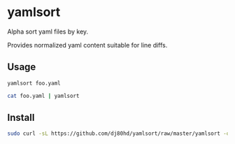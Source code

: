 # yamlsort

Alpha sort yaml files by key.

Provides normalized yaml content suitable for line diffs.

## Usage

```bash
yamlsort foo.yaml
```

```bash
cat foo.yaml | yamlsort
```

## Install

```bash
sudo curl -sL https://github.com/dj80hd/yamlsort/raw/master/yamlsort -o /usr/local/bin/yamlsort && sudo chmod +x /usr/local/bin/yamlsort
```

